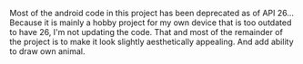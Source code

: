 Most of the android code in this project has been deprecated as of API 26... 
Because it is mainly a hobby project for my own device that is too outdated to have 26, I'm not updating the code.
That and most of the remainder of the project is to make it look slightly aesthetically appealing.  And add ability to draw own animal.
